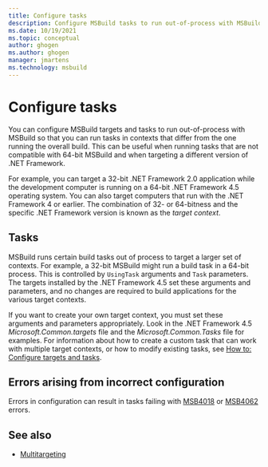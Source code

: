 ```yaml
---
title: Configure tasks
description: Configure MSBuild tasks to run out-of-process with MSBuild so that you can target contexts that differ from the one you are running on.
ms.date: 10/19/2021
ms.topic: conceptual
author: ghogen
ms.author: ghogen
manager: jmartens
ms.technology: msbuild
---
```

# Configure tasks

You can configure MSBuild targets and tasks to run out-of-process with MSBuild so that you can run tasks in contexts that differ from the one running the overall build. This can be useful when running tasks that are not compatible with 64-bit MSBuild and when targeting a different version of .NET Framework. 

For example, you can target a 32-bit .NET Framework 2.0 application while the development computer is running on a 64-bit .NET Framework 4.5 operating system. You can also target computers that run with the .NET Framework 4 or earlier. The combination of 32- or 64-bitness and the specific .NET Framework version is known as the *target context*.

## Tasks

 MSBuild runs certain build tasks out of process to target a larger set of contexts.  For example, a 32-bit MSBuild might run a build task in a 64-bit process. This is controlled by `UsingTask` arguments and `Task` parameters. The targets installed by the .NET Framework 4.5 set these arguments and parameters, and no changes are required to build applications for the various target contexts.

 If you want to create your own target context, you must set these arguments and parameters appropriately. Look in the .NET Framework 4.5 *Microsoft.Common.targets* file and the *Microsoft.Common.Tasks* file for examples.  For information about how to create a custom task that can work with multiple target contexts, or how to modify existing tasks, see [How to: Configure targets and tasks](../msbuild/how-to-configure-targets-and-tasks.md).

## Errors arising from incorrect configuration

Errors in configuration can result in tasks failing with [MSB4018](../msbuild/errors/msb4018.md) or [MSB4062](../msbuild/errors/msb4062.md) errors.

## See also

- [Multitargeting](../msbuild/msbuild-multitargeting-overview.md)
